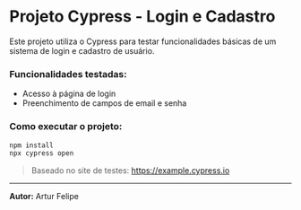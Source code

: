 # Projeto Cypress - Login e Cadastro

Este projeto utiliza o Cypress para testar funcionalidades básicas de um sistema de login e cadastro de usuário.

### Funcionalidades testadas:
- Acesso à página de login
- Preenchimento de campos de email e senha

### Como executar o projeto:
```bash
npm install
npx cypress open
```

> Baseado no site de testes: https://example.cypress.io

---

**Autor:** Artur Felipe
